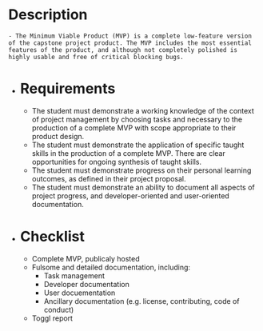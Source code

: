 # Description
	- The Minimum Viable Product (MVP) is a complete low-feature version of the capstone project product. The MVP includes the most essential features of the product, and although not completely polished is highly usable and free of critical blocking bugs.
- # Requirements
	- The student must demonstrate a working knowledge of the context of project management by choosing tasks and necessary to the production of a complete MVP with scope appropriate to their product design.
	- The student must demonstrate the application of specific taught skills in the production of a complete MVP. There are clear opportunities for ongoing synthesis of taught skills.
	- The student must demonstrate progress on their personal learning outcomes, as defined in their project proposal.
	- The student must demonstrate an ability to document all aspects of project progress, and developer-oriented and user-oriented documentation.
- # Checklist
	- Complete MVP, publicaly hosted
	- Fulsome and detailed documentation, including:
		- Task management
		- Developer documentation
		- User docuementation
		- Ancillary documentation (e.g. license, contributing, code of conduct)
	- Toggl report